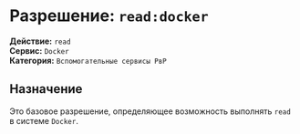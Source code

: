 # Разрешение: `read:docker`

**Действие:** `read`  
**Сервис:** `Docker`  
**Категория:** `Вспомогательные сервисы РвР`

## Назначение
Это базовое разрешение, определяющее возможность выполнять `read` в системе `Docker`.
